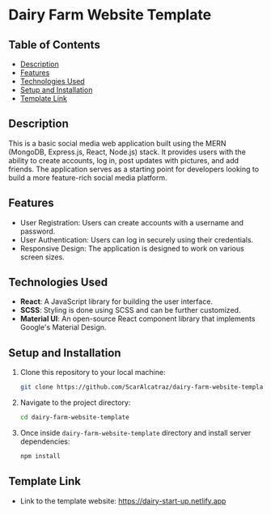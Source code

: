 # Dairy Farm Website Template

## Table of Contents

- [Description](#description)
- [Features](#features)
- [Technologies Used](#technologies-used)
- [Setup and Installation](#setup-and-installation)
- [Template Link](#template-link)

## Description

This is a basic social media web application built using the MERN (MongoDB, Express.js, React, Node.js) stack. It provides users with the ability to create accounts, log in, post updates with pictures, and add friends. The application serves as a starting point for developers looking to build a more feature-rich social media platform.

## Features

- User Registration: Users can create accounts with a username and password.
- User Authentication: Users can log in securely using their credentials.
- Responsive Design: The application is designed to work on various screen sizes.

## Technologies Used

- **React**: A JavaScript library for building the user interface.
- **SCSS**: Styling is done using SCSS and can be further customized.
- **Material UI**: An open-source React component library that implements Google's Material Design.

## Setup and Installation

1. Clone this repository to your local machine:

   ```bash
   git clone https://github.com/ScarAlcatraz/dairy-farm-website-template.git
   

2. Navigate to the project directory:

   ```bash
   cd dairy-farm-website-template

3. Once inside `dairy-farm-website-template` directory and install server dependencies:

   ```bash
   npm install

## Template Link

- Link to the template website: https://dairy-start-up.netlify.app
